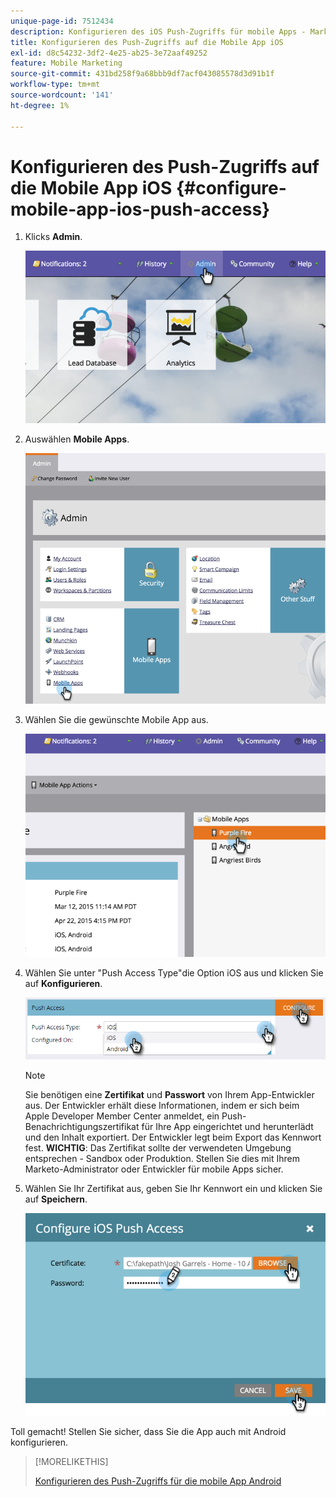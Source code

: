 ```yaml
---
unique-page-id: 7512434
description: Konfigurieren des iOS Push-Zugriffs für mobile Apps - Marketo-Dokumente - Produktdokumentation
title: Konfigurieren des Push-Zugriffs auf die Mobile App iOS
exl-id: d8c54232-3df2-4e25-ab25-3e72aaf49252
feature: Mobile Marketing
source-git-commit: 431bd258f9a68bbb9df7acf043085578d3d91b1f
workflow-type: tm+mt
source-wordcount: '141'
ht-degree: 1%

---
```


# Konfigurieren des Push-Zugriffs auf die Mobile App iOS {#configure-mobile-app-ios-push-access}

1. Klicks **Admin**.

   ![](assets/image2015-4-22-16-3a12-3a32.png)

1. Auswählen **Mobile Apps**.

   ![](assets/image2015-4-22-16-3a14-3a29.png)

1. Wählen Sie die gewünschte Mobile App aus.

   ![](assets/image2015-4-22-16-3a33-3a19.png)

1. Wählen Sie unter &quot;Push Access Type&quot;die Option iOS aus und klicken Sie auf **Konfigurieren**.

   ![](assets/image2016-6-10-11-3a37-3a9.png)

   >[!NOTE]
   >
   >Sie benötigen eine **Zertifikat** und **Passwort** von Ihrem App-Entwickler aus. Der Entwickler erhält diese Informationen, indem er sich beim Apple Developer Member Center anmeldet, ein Push-Benachrichtigungszertifikat für Ihre App eingerichtet und herunterlädt und den Inhalt exportiert. Der Entwickler legt beim Export das Kennwort fest. **WICHTIG**: Das Zertifikat sollte der verwendeten Umgebung entsprechen - Sandbox oder Produktion. Stellen Sie dies mit Ihrem Marketo-Administrator oder Entwickler für mobile Apps sicher.

1. Wählen Sie Ihr Zertifikat aus, geben Sie Ihr Kennwort ein und klicken Sie auf **Speichern**.

   ![](assets/image2015-4-22-17-3a19-3a18.png)

Toll gemacht! Stellen Sie sicher, dass Sie die App auch mit Android konfigurieren.

>[!MORELIKETHIS]
>
>[Konfigurieren des Push-Zugriffs für die mobile App Android](/help/marketo/product-docs/mobile-marketing/admin/configure-mobile-app-android-push-access.md)
